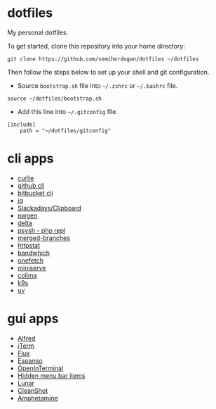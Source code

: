 # dotfiles

My personal dotfiles.

To get started, clone this repository into your home directory:

```
git clone https://github.com/semiherdogan/dotfiles ~/dotfiles
```

Then follow the steps below to set up your shell and git configuration.

- Source `bootstrap.sh` file into `~/.zshrc` or `~/.bashrc` file.

```
source ~/dotfiles/bootstrap.sh
```

- Add this line into `~/.gitconfig` file.

```
[include]
	path = "~/dotfiles/gitconfig"
```

# cli apps

- [curlie](https://github.com/rs/curlie)
- [github cli](https://cli.github.com/)
- [bitbucket cli](https://github.com/bb-cli/bb-cli)
- [jq](https://jqlang.org/)
- [Slackadays/Clipboard](https://github.com/Slackadays/Clipboard)
- [pwgen](https://formulae.brew.sh/formula/pwgen)
- [delta](https://github.com/dandavison/delta)
- [psysh - php repl](https://psysh.org/)
- [merged-branches](https://github.com/semiherdogan/merged-branches)
- [httpstat](https://github.com/davecheney/httpstat)
- [bandwhich](https://github.com/imsnif/bandwhich)
- [onefetch](https://github.com/o2sh/onefetch)
- [miniserve](https://github.com/svenstaro/miniserve)
- [colima](https://github.com/abiosoft/colima)
- [k9s](https://github.com/derailed/k9s)
- [uv](https://github.com/astral-sh/uv)

# gui apps

- [Alfred](https://www.alfredapp.com/)
- [iTerm](https://iterm2.com/)
- [Flux](https://justgetflux.com/)
- [Espanso](https://espanso.org/)
- [OpenInTerminal](https://github.com/Ji4n1ng/OpenInTerminal)
- [Hidden menu bar items](https://github.com/dwarvesf/hidden)
- [Lunar](https://lunar.fyi/)
- [CleanShot](https://cleanshot.com/)
- [Amphetamine](https://apps.apple.com/us/app/amphetamine/id937984704)
